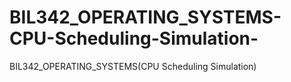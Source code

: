 # BIL342_OPERATING_SYSTEMS-CPU-Scheduling-Simulation-
BIL342_OPERATING_SYSTEMS(CPU Scheduling Simulation)
